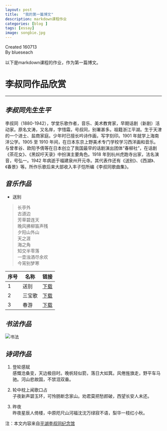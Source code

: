 ```yaml
---
layout: post
title:  "我的第一篇博文"
description: markdown课程作业
categories: [blog ]
tags: [essay]
image: songbie.jpg
---
```


Created 160713  
By blueseach

以下是markdown课程的作业，作为第一篇博文。


# **李叔同作品欣赏**
---
## *李叔同先生生平*

李叔同（1880-1942），学堂乐歌作者，音乐、美术教育家，早期话剧（新剧）活动家。原名文涛，又名岸，字惜霜，号叔同，别署甚多。祖籍浙江平湖。生于天津的一个进士、盐商家庭。少年时已擅长吟诗作画，写字刻印。1901 年就学上海南洋公学。1905 至 1910 年间，在日本东京上野美术专门学校学习西洋画和音乐。与曾孝谷、欧阳予倩等在日本创立了我国最早的话剧演出团体“春柳社”，在话剧《茶花女》、《黑奴吁天录》中扮演主要角色。1918 年到杭州虎跑寺出家，法名演音，号弘一。1942 年病逝于福建泉州开元寺。其代表作还有《送别》、《西湖》、《春景》等。所作乐歌后来大部收入丰子恺所编《李叔同歌曲集》。

## *音乐作品*


* 送别

>长亭外  
>古道边  
>芳草碧连天  
>晚风拂柳笛声残  
>夕阳山外山  
>天之涯  
>海之角  
>知交半零落  
>一壶浊酒尽余欢  
>今宵别梦寒  




|序号 |名称 |链接 |
|--- |--- |--- |
|1|送别|[下载](http://www.phlst.cn/yinyue/download.php?id=songbie) |
|2|三宝歌|[下载](http://www.phlst.cn/yinyue/download.php?id=sanbao)|
|3|春游|[下载](http://www.phlst.cn/yinyue/download.php?id=chunyou) |


## *书法作品*
![书法](http://www.phlst.cn/shutong/images/20080821101541.jpg)

## *诗词作品*

1. 登轮感赋  
感慨沧桑变，天边极目时。晚帆轻似箭，落日大如箕。风倦旌旗走，野平车马驰。河山悲故国，不禁泪双垂。

2. 轮中枕上闻歌口占  
子夜新声碧玉环，可怜肠断念家山。劝君莫把愁颜破，西望长安人未还。

3. 昨夜  
 昨夜星辰人倚楼，中原咫尺山河福沈沈万绿寂不语，梨华一枝红小秋。


 注：本文内容来自[平湖李叔同纪念馆][1]

 [1]:http://www.phlst.cn/index.php
